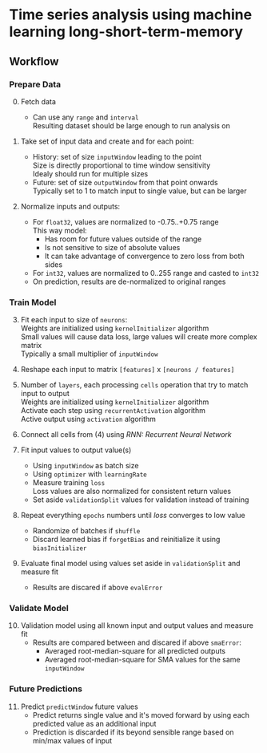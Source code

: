 # Time series analysis using machine learning long-short-term-memory

## Workflow

### Prepare Data

0. Fetch data
    - Can use any `range` and `interval`  
      Resulting dataset should be large enough to run analysis on

1. Take set of input data and create and for each point:
    - History: set of size `inputWindow` leading to the point  
      Size is directly proportional to time window sensitivity  
      Idealy should run for multiple sizes
    - Future: set of size `outputWindow` from that point onwards  
      Typically set to 1 to match input to single value, but can be larger

2. Normalize inputs and outputs:
    - For `float32`, values are normalized to -0.75..+0.75 range  
      This way model:
      - Has room for future values outside of the range
      - Is not sensitive to size of absolute values
      - It can take advantage of convergence to zero loss from both sides
    - For `int32`, values are normalized to 0..255 range and casted to `int32`
    - On prediction, results are de-normalized to original ranges

### Train Model

3. Fit each input to size of `neurons`:  
    Weights are initialized using `kernelInitializer` algorithm  
    Small values will cause data loss, large values will create more complex matrix  
    Typically a small multiplier of `inputWindow`  

4. Reshape each input to matrix `[features]` x `[neurons / features]`  

5. Number of `layers`, each processing `cells` operation that try to match input to output  
   Weights are initialized using `kernelInitializer` algorithm  
   Activate each step using `recurrentActivation` algorithm  
   Active output using `activation` algorithm

6. Connect all cells from (4) using *RNN: Recurrent Neural Network*

7. Fit input values to output value(s)
    - Using `inputWindow` as batch size
    - Using `optimizer` with `learningRate`
    - Measure training `loss`  
      Loss values are also normalized for consistent return values
    - Set aside `validationSplit` values for validation instead of training

8. Repeat everything `epochs` numbers until *loss* converges to low value
    - Randomize of batches if `shuffle`
    - Discard learned bias if `forgetBias` and reinitialize it using `biasInitializer`

9. Evaluate final model using values set aside in `validationSplit` and measure fit
    - Results are discared if above `evalError`

### Validate Model

10. Validation model using all known input and output values and measure fit
    - Results are compared between and discared if above `smaError`:
      - Averaged root-median-square for all predicted outputs
      - Averaged root-median-square for SMA values for the same `inputWindow`

### Future Predictions

11. Predict `predictWindow` future values
    - Predict returns single value and it's moved forward by using each predicted value as an additional input
    - Prediction is discarded if its beyond sensible range based on min/max values of input
